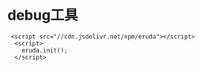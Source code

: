 # debug工具
````
 <script src="//cdn.jsdelivr.net/npm/eruda"></script>
  <script>
    eruda.init();
  </script>
````
